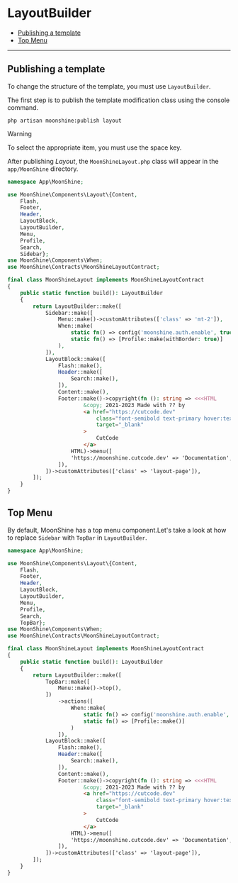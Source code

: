 # LayoutBuilder

- [Publishing a template](#publish)
- [Top Menu](#top-menu)

---

<a name="publish"></a>
## Publishing a template

To change the structure of the template, you must use `LayoutBuilder`.
    
The first step is to publish the template modification class using the console command.

```
php artisan moonshine:publish layout
```

> [!WARNING]
> To select the appropriate item, you must use the space key.

After publishing *Layout*, the `MoonShineLayout.php` class will appear in the `app/MoonShine` directory.

```php
namespace App\MoonShine;

use MoonShine\Components\Layout\{Content,
    Flash,
    Footer,
    Header,
    LayoutBlock,
    LayoutBuilder,
    Menu,
    Profile,
    Search,
    Sidebar};
use MoonShine\Components\When;
use MoonShine\Contracts\MoonShineLayoutContract;

final class MoonShineLayout implements MoonShineLayoutContract
{
    public static function build(): LayoutBuilder
    {
        return LayoutBuilder::make([
            Sidebar::make([
                Menu::make()->customAttributes(['class' => 'mt-2']),
                When::make(
                    static fn() => config('moonshine.auth.enable', true),
                    static fn() => [Profile::make(withBorder: true)]
                ),
            ]),
            LayoutBlock::make([
                Flash::make(),
                Header::make([
                    Search::make(),
                ]),
                Content::make(),
                Footer::make()->copyright(fn (): string => <<<HTML
                        &copy; 2021-2023 Made with ?? by
                        <a href="https://cutcode.dev"
                            class="font-semibold text-primary hover:text-secondary"
                            target="_blank"
                        >
                            CutCode
                        </a>
                    HTML)->menu([
                    'https://moonshine.cutcode.dev' => 'Documentation',
                ]),
            ])->customAttributes(['class' => 'layout-page']),
        ]);
    }
}
```

<a name="top-menu"></a>
## Top Menu

By default, MoonShine has a top menu component.Let's take a look at how to replace `Sidebar` with `TopBar` in `LayoutBuilder`.

```php
namespace App\MoonShine;

use MoonShine\Components\Layout\{Content,
    Flash,
    Footer,
    Header,
    LayoutBlock,
    LayoutBuilder,
    Menu,
    Profile,
    Search,
    TopBar};
use MoonShine\Components\When;
use MoonShine\Contracts\MoonShineLayoutContract;

final class MoonShineLayout implements MoonShineLayoutContract
{
    public static function build(): LayoutBuilder
    {
        return LayoutBuilder::make([
            TopBar::make([
                Menu::make()->top(),
            ])
                ->actions([
                    When::make(
                        static fn() => config('moonshine.auth.enable', true),
                        static fn() => [Profile::make()]
                    )
                ]),
            LayoutBlock::make([
                Flash::make(),
                Header::make([
                    Search::make(),
                ]),
                Content::make(),
                Footer::make()->copyright(fn (): string => <<<HTML
                        &copy; 2021-2023 Made with ?? by
                        <a href="https://cutcode.dev"
                            class="font-semibold text-primary hover:text-secondary"
                            target="_blank"
                        >
                            CutCode
                        </a>
                    HTML)->menu([
                    'https://moonshine.cutcode.dev' => 'Documentation',
                ]),
            ])->customAttributes(['class' => 'layout-page']),
        ]);
    }
}
```

